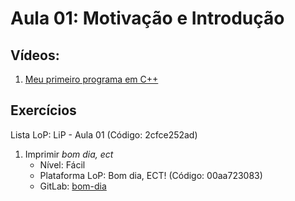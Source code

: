 # Aula 01: Motivação e Introdução

## Vídeos:

1. [Meu primeiro programa em C++](https://youtu.be/HFO-9gBz5uo)

## Exercícios

Lista LoP: LiP - Aula 01 (Código: 2cfce252ad)

1. Imprimir *bom dia, ect*
	- Nível: Fácil
	- Plataforma LoP: Bom dia, ECT! (Código: 00aa723083)
	- GitLab: [bom-dia](https://gitlab.com/carlos_olarte/ect-lip/-/tree/master/var-exp/facil/bom-dia)
